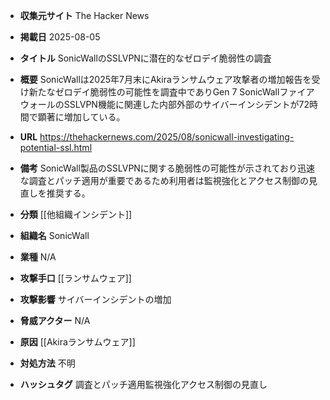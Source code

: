 - **収集元サイト**
The Hacker News

- **掲載日**
2025-08-05

- **タイトル**
SonicWallのSSLVPNに潜在的なゼロデイ脆弱性の調査

- **概要**
SonicWallは2025年7月末にAkiraランサムウェア攻撃者の増加報告を受け新たなゼロデイ脆弱性の可能性を調査中でありGen 7 SonicWallファイアウォールのSSLVPN機能に関連した内部外部のサイバーインシデントが72時間で顕著に増加している。

- **URL**
https://thehackernews.com/2025/08/sonicwall-investigating-potential-ssl.html

- **備考**
SonicWall製品のSSLVPNに関する脆弱性の可能性が示されており迅速な調査とパッチ適用が重要であるため利用者は監視強化とアクセス制御の見直しを推奨する。

- **分類**
[[他組織インシデント]]

- **組織名**
SonicWall

- **業種**
N/A

- **攻撃手口**
[[ランサムウェア]]

- **攻撃影響**
サイバーインシデントの増加

- **脅威アクター**
N/A

- **原因**
[[Akiraランサムウェア]]

- **対処方法**
不明

- **ハッシュタグ**
調査とパッチ適用監視強化アクセス制御の見直し
